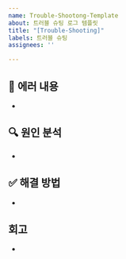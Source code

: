 ```yaml
---
name: Trouble-Shootong-Template
about: 트러블 슈팅 로그 템플릿
title: "[Trouble-Shooting]"
labels: 트러블 슈팅
assignees: ''

---
```


## 🐞 에러 내용
-

## 🔍 원인 분석
- 

## ✅ 해결 방법
- 

## 회고
-
